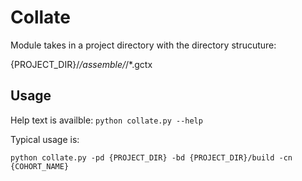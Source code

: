 # Collate

Module takes in a project directory with the directory strucuture:

  {PROJECT_DIR}/*/assemble/*/*.gctx
  
## Usage

Help text is availble:
``` python collate.py --help ```
  
Typical usage is:

``` python collate.py -pd {PROJECT_DIR} -bd {PROJECT_DIR}/build -cn {COHORT_NAME} ```
